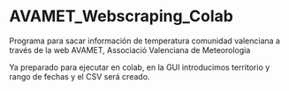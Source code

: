 # AVAMET_Webscraping_Colab
Programa para sacar información de temperatura comunidad valenciana a través de la web AVAMET, Associació Valenciana de Meteorologia

Ya preparado para ejecutar en colab, en la GUI introducimos territorio y rango de fechas y el CSV será creado.
